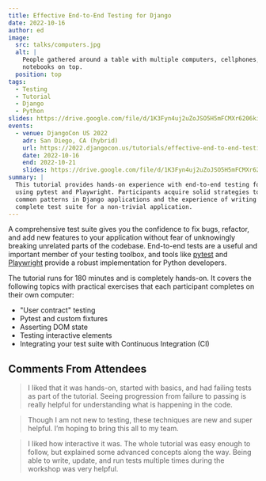 ```yaml
---
title: Effective End-to-End Testing for Django
date: 2022-10-16
author: ed
image:
  src: talks/computers.jpg
  alt: |
    People gathered around a table with multiple computers, cellphones, and
    notebooks on top.
  position: top
tags:
  - Testing
  - Tutorial
  - Django
  - Python
slides: https://drive.google.com/file/d/1K3Fyn4uj2uZoJSO5H5mFCMXr6206kiNa/view
events:
  - venue: DjangoCon US 2022
    adr: San Diego, CA (hybrid)
    url: https://2022.djangocon.us/tutorials/effective-end-to-end-testing-for-django/
    date: 2022-10-16
    end: 2022-10-21
    slides: https://drive.google.com/file/d/1K3Fyn4uj2uZoJSO5H5mFCMXr6206kiNa/view
summary: |
  This tutorial provides hands-on experience with end-to-end testing for Django
  using pytest and Playwright. Participants acquire solid strategies to test
  common patterns in Django applications and the experience of writing a
  complete test suite for a non-trivial application.
---
```


A comprehensive test suite gives you the confidence to fix bugs, refactor, and
add new features to your application without fear of unknowingly breaking
unrelated parts of the codebase. End-to-end tests are a useful and important
member of your testing toolbox, and tools like [pytest](https://pytest.org) and
[Playwright](https://playwright.dev/) provide a robust implementation for Python
developers.

The tutorial runs for 180 minutes and is completely hands-on. It covers the
following topics with practical exercises that each participant completes on
their own computer:

- "User contract" testing
- Pytest and custom fixtures
- Asserting DOM state
- Testing interactive elements
- Integrating your test suite with Continuous Integration (CI)

## Comments From Attendees

> I liked that it was hands-on, started with basics, and had failing tests as
> part of the tutorial. Seeing progression from failure to passing is really
> helpful for understanding what is happening in the code.

> Though I am not new to testing, these techniques are new and super helpful. I’m
> hoping to bring this all to my team.

> I liked how interactive it was. The whole tutorial was easy enough to follow,
> but explained some advanced concepts along the way. Being able to write,
> update, and run tests multiple times during the workshop was very helpful.
